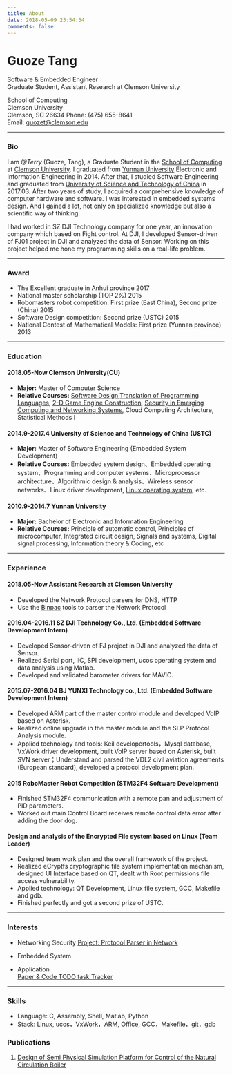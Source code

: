 ```yaml
---
title: About
date: 2018-05-09 23:54:34
comments: false
---
```


# **Guoze Tang**

Software & Embedded Engineer  
Graduate Student, Assistant Research at Clemson University  

School of Computing  
Clemson University  
Clemson, SC 26634
Phone: (475) 655-8641  
Email: guozet@clemson.edu

---

### Bio

I am *@Terry* (Guoze, Tang), a Graduate Student in the [School of Computing](http://www.clemson.edu/ces/computing/) at [Clemson University](http://www.clemson.edu/). I graduated from [Yunnan University](https://en.wikipedia.org/wiki/Yunnan_University) Electronic and Information Engineering in 2014. After that, I studied Software Engineering and graduated from [University of Science and Technology of China](https://en.wikipedia.org/wiki/University_of_Science_and_Technology_of_China) in 2017.03. After two years of study, I acquired a comprehensive knowledge of computer hardware and software. I was interested in embedded systems design. And I gained a lot, not only on specialized knowledge but also a scientific way of thinking.   

I had worked in SZ DJI Technology company for one year, an innovation company which based on Fight control. At DJI, I developed Sensor-driven of FJ01 project in DJI and analyzed the data of Sensor. Working on this project helped me hone my programming skills on a real-life problem.  

---

### Award
- The Excellent graduate in Anhui province 2017  
- National master scholarship (TOP 2%) 2015  
- Robomasters robot competition: First prize (East China), Second prize (China) 2015  
- Software Design competition: Second prize (USTC) 2015  
- National Contest of Mathematical Models: First prize (Yunnan province) 2013  

---

### Education

#### 2018.05-Now Clemson University(CU)

- **Major:** Master of Computer Science
- **Relative Courses:** [Software Design](https://people.cs.clemson.edu/~malloy/courses/8700-2018/index.html),[Translation of Programming Languages](https://people.cs.clemson.edu/~malloy/courses/8270-2017/index.html), [2-D Game Engine Construction](https://people.cs.clemson.edu/~malloy/courses/4160-2018fall/index.html),  [Security in Emerging Computing and Networking Systems](https://people.cs.clemson.edu/~hongxih/teaching/2018fall/cpcs8580/2018fall.htm), Cloud Computing Architecture, Statistical Methods I

#### 2014.9-2017.4 University of Science and Technology of China (USTC)

- **Major:** Master of Software Engineering (Embedded System Development)
- **Relative Courses:** Embedded system design、Embedded operating system、Programming and computer systems、Microprocessor architecture、Algorithmic design & analysis、Wireless sensor networks、Linux driver development, [Linux operating system](https://mooc.study.163.com/course/1000029000?tid=1000037000), etc.  

#### 2010.9-2014.7 Yunnan University

- **Major:** Bachelor of Electronic and Information Engineering  
- **Relative Courses:** Principle of automatic control, Principles of microcomputer, Integrated circuit design, Signals and systems, Digital signal processing, Information theory & Coding, etc

---

### Experience

#### 2018.05-Now Assistant Research at Clemson University

- Developed the Network Protocol parsers for DNS, HTTP
- Use the [Binpac](https://www.bro.org/sphinx/components/binpac/README.html) tools to parser the Network Protocol

#### 2016.04-2016.11 SZ DJI Technology Co., Ltd. (Embedded Software Development Intern)

- Developed Sensor-driven of FJ project in DJI and analyzed the data of Sensor.
- Realized Serial port, IIC, SPI development, ucos operating system and data analysis using Matlab.
- Developed and validated barometer drivers for MAVIC.   

#### 2015.07-2016.04 BJ YUNXI Technology co., Ltd. (Embedded Software Development Intern)  

- Developed ARM part of the master control module and developed VoIP based on Asterisk.  
- Realized online upgrade in the master module and the SLP Protocol Analysis module.  
- Applied technology and tools: Keil developertools，Mysql database, VxWork driver development, built VoIP server based on Asterisk, built SVN server；Understand and parsed the VDL2 civil aviation agreements (European standard), developed a protocol development plan.

#### 2015 RoboMaster Robot Competition (STM32F4 Software Development)

- Finished STM32F4 communication with a remote pan and adjustment of PID parameters.
- Worked out main Control Board receives remote control data error after adding the door dog.

#### Design and analysis of the Encrypted File system based on Linux (Team Leader)

- Designed team work plan and the overall framework of the project.
- Realized eCryptfs cryptographic file system implementation mechanism, designed UI Interface based on QT, dealt with Root permissions file access vulnerability.
- Applied technology: QT Development, Linux file system, GCC, Makefile and gdb.
- Finished perfectly and got a second prize of USTC.

---

### Interests

- Networking Security
  [Project: Protocol Parser in Network](https://github.com/guozetang/Protocol_Parser)

- Embedded System

- Application  
  [Paper & Code TODO task Tracker](https://github.com/guozetang/paper_code_tracker)

---

### Skills

- Language: C, Assembly, Shell, Matlab, Python
- Stack: Linux, ucos，VxWork，ARM, Office, GCC，Makefile，git，gdb  

### Publications

1. [Design of Semi Physical Simulation Platform for Control of the Natural Circulation Boiler](https://drive.google.com/open?id=1hWslNK0es94TkyLHxB-3ZWm2VPupseUn)